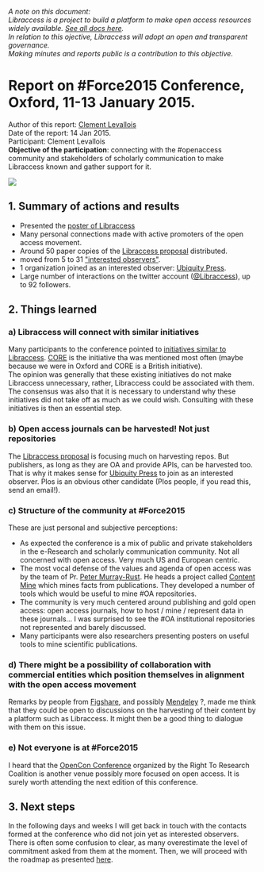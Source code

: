 *A note on this document:  
Libraccess is a project to build a platform to make open access resources widely available. [See all docs here](https://github.com/Libraccess/docs/wiki).  
In relation to this ojective, Libraccess will adopt an open and transparent governance.  
Making minutes and reports public is a contribution to this objective.*  

# Report on #Force2015 Conference, Oxford, 11-13 January 2015.
Author of this report: [Clement Levallois](http://www.clementlevallois.net)  
Date of the report: 14 Jan 2015.  
Participant: Clement Levallois  
**Objective of the participation**: connecting with the #openaccess community and stakeholders of scholarly communication to make Libraccess known and gather support for it.  

![](https://www.force11.org/sites/default/files/styles/homepage_slide_tall/public/d7/creatives/jumbotron-slides/header-index3.jpg)  

## 1. Summary of actions and results
- Presented the [poster of Libraccess](http://www.clementlevallois.net/download/PosterA4Force2015.pdf)    
- Many personal connections made with active promoters of the open access movement.  
- Around 50 paper copies of the [Libraccess proposal](https://github.com/Libraccess/docs/wiki/Libraccess-original-proposal) distributed.  
- moved from 5 to 31 ["interested observers"](https://github.com/Libraccess/docs/wiki/list-of-'interested-observers'-of-the-Libraccess-initiative).  
- 1 organization joined as an interested observer: [Ubiquity Press](http://www.ubiquitypress.com/).  
- Large number of interactions on the twitter account ([@Libraccess](https://twitter.com/Libraccess)), up to 92 followers.  


## 2. Things learned  

### a) Libraccess will connect with similar initiatives  
Many participants to the conference pointed to [initiatives similar to Libraccess](https://github.com/Libraccess/docs/wiki/list-of-similar-and-potentially-allied-projects). [CORE](http://core.kmi.open.ac.uk/) is the initiative tha was mentioned most often (maybe because we were in Oxford and CORE is a British initiative).  
The opinion was generally that these existing initiatives do not make Libraccess unnecessary, rather, Libraccess could be associated with them. The consensus was also that it is necessary to understand why these initiatives did not take off as much as we could wish. Consulting with these initiatives is then an essential step.  

### b) Open access journals can be harvested! Not just repositories  
The [Libraccess proposal](https://github.com/Libraccess/docs/wiki/Libraccess-original-proposal) is focusing much on harvesting repos. But publishers, as long as they are OA and provide APIs, can be harvested too. That is why it makes sense for [Ubiquity Press](http://www.ubiquitypress.com/) to join as an interested observer. Plos is an obvious other candidate (Plos people, if you read this, send an email!).  

### c) Structure of the community at #Force2015
These are just personal and subjective perceptions:  
- As expected the conference is a mix of public and private stakeholders in the e-Research and scholarly communication community. Not all concerned with open access. Very much US and European centric.  
- The most vocal defense of the values and agenda of open access was by the team of Pr. [Peter Murray-Rust](http://www.ch.cam.ac.uk/person/pm286). He heads a project called [Content Mine](http://contentmine.org/) which mines facts from publications. They developed a number of tools which would be useful to mine #OA repositories.  
- The community is very much centered around publishing and gold open access: open access journals, how to host / mine / represent data in these journals... I was surprised to see the #OA institutional repositories not represented and barely discussed.  
- Many participants were also researchers presenting posters on useful tools to mine scientific publications.  

### d) There might be a possibility of collaboration with commercial entities which position themselves in alignment with the open access movement  
Remarks by people from [Figshare](http://figshare.com/), and possibly [Mendeley](http://www.mendeley.com/) ?, made me think that they could be open to discussions on the harvesting of their content by a platform such as Libraccess. It might then be a good thing to dialogue with them on this issue.  

### e) Not everyone is at #Force2015
I heard that the [OpenCon Conference](http://www.righttoresearch.org/) organized by the Right To Research Coalition is another venue possibly more focused on open access. It is surely worth attending the next edition of this conference.  


## 3. Next steps  
In the following days and weeks I will get back in touch with the contacts formed at the conference who did not join yet as interested observers. There is often some confusion to clear, as many overestimate the level of commitment asked from them at the moment. Then, we will proceed with the roadmap as presented [here](https://github.com/Libraccess/docs/wiki/road-map).  
